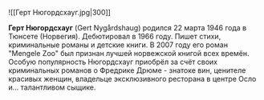 ![[Герт Нюгордсхауг.jpg|300]]

**Герт Нюгордсхауг** (Gert Nygårdshaug) родился 22 марта 1946 года в Тюнсете (Норвегия). Дебютировал в 1966 году. Пишет стихи, криминальные романы и детские книги. В 2007 году его роман "Mengele Zoo" был признан лучшей норвежской книгой всех времён. Особую популярность Нюгордсхауг приобрёл за счёт своих криминальных романов о Фредрике Дрюме - знатоке вин, ценителе красивых женщин, владельце эксклюзивного ресторана в центре Осло и... талантливом сыщике.
